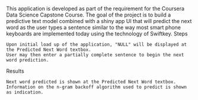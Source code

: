 This application is developed as part of the requirement for the Coursera Data Science Capstone Course. The goal of the project is to build a predictive text model combined with a shiny app UI that will predict the next word as the user types a sentence similar to the way most smart phone keyboards are implemented today using the technology of Swiftkey.
Steps

    Upon initial load up of the application, "NULL" will be displayed at the Predicted Next Word textbox.
    User may then enter a partially complete sentence to begin the next word prediction.

Results

    Next word predicted is shown at the Predicted Next Word textbox.
    Information on the n-gram backoff algorithm used to predict is shown as indication.